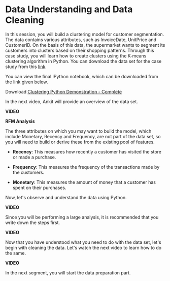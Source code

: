 # Data Understanding and Data Cleaning

In this session, you will build a clustering model for customer segmentation. The data contains various attributes, such as InvoiceDate, UnitPrice and CustomerID. On the basis of this data, the supermarket wants to segment its customers into clusters based on their shopping patterns. Through this case study, you will learn how to create clusters using the K-means clustering algorithm in Python. You can download the data set for the case study from this [link](https://cdn.upgrad.com/UpGrad/temp/929fe498-1032-4ad6-997e-e3c8c33853ea/Online+Retail.csv).

You can view the final IPython notebook, which can be downloaded from the link given below.

Download [Clustering Python Demonstration - Complete](Clustering_Python_Lab.ipynb)

In the next video, Ankit will provide an overview of the data set.

**VIDEO**

**RFM Analysis**

The three attributes on which you may want to build the model, which include Monetary, Recency and Frequency, are not part of the data set, so you will need to build or derive these from the existing pool of features.

-   **Recency**: This measures how recently a customer has visited the store or made a purchase.
    
-   **Frequency**: This measures the frequency of the transactions made by the customers.
    
-   **Monetary**: This measures the amount of money that a customer has spent on their purchases.
    

Now, let's observe and understand the data using Python.

**VIDEO**

Since you will be performing a large analysis, it is recommended that you write down the steps first.

**VIDEO**

Now that you have understood what you need to do with the data set, let's begin with cleaning the data. Let's watch the next video to learn how to do the same.

**VIDEO**

In the next segment, you will start the data preparation part.